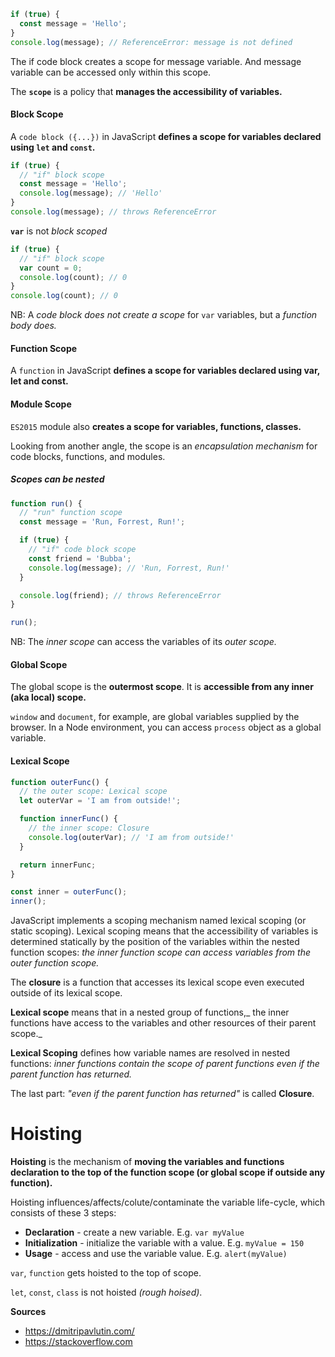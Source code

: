 ```js
if (true) {
  const message = 'Hello';
}
console.log(message); // ReferenceError: message is not defined
```

The if code block creates a scope for message variable. And message variable can be accessed only within this scope.

The **`scope`** is a policy that **manages the accessibility of variables.**

#### Block Scope

A `code block ({...})` in JavaScript **defines a scope for variables declared using `let` and `const`.**

```js
if (true) {
  // "if" block scope
  const message = 'Hello';
  console.log(message); // 'Hello'
}
console.log(message); // throws ReferenceError
```

**`var`** is not _block scoped_

```js
if (true) {
  // "if" block scope
  var count = 0;
  console.log(count); // 0
}
console.log(count); // 0
```

NB: A _code block does not create a scope_ for `var` variables, but a _function body does._

#### Function Scope

A `function` in JavaScript **defines a scope for variables declared using var, let and const.**

#### Module Scope

`ES2015` module also **creates a scope for variables, functions, classes.**

Looking from another angle, the scope is an _encapsulation mechanism_ for code blocks, functions, and modules.

##### Scopes can be nested

```js
function run() {
  // "run" function scope
  const message = 'Run, Forrest, Run!';

  if (true) {
    // "if" code block scope
    const friend = 'Bubba';
    console.log(message); // 'Run, Forrest, Run!'
  }

  console.log(friend); // throws ReferenceError
}

run();
```

NB: The _inner scope_ can access the variables of its _outer scope._

#### Global Scope

The global scope is the **outermost scope**. It is **accessible from any inner (aka local) scope.**

`window` and `document`, for example, are global variables supplied by the browser. In a Node environment, you can access `process` object as a global variable.

#### Lexical Scope

```js
function outerFunc() {
  // the outer scope: Lexical scope
  let outerVar = 'I am from outside!';

  function innerFunc() {
    // the inner scope: Closure
    console.log(outerVar); // 'I am from outside!'
  }

  return innerFunc;
}

const inner = outerFunc();
inner();
```

JavaScript implements a scoping mechanism named lexical scoping (or static scoping). Lexical scoping means that the accessibility of variables is determined statically by the position of the variables within the nested function scopes: _the inner function scope can access variables from the outer function scope._

The **closure** is a function that accesses its lexical scope even executed outside of its lexical scope.

**Lexical scope** means that in a nested group of functions,_ the inner functions have access to the variables and other resources of their parent scope._

**Lexical Scoping** defines how variable names are resolved in nested functions: _inner functions contain the scope of parent functions even if the parent function has returned._

The last part: _"even if the parent function has returned"_ is called **Closure**. 

# Hoisting

**Hoisting** is the mechanism of **moving the variables and functions declaration to the top of the function scope (or global scope if outside any function).**

Hoisting influences/affects/colute/contaminate the variable life-cycle, which consists of these 3 steps:

- **Declaration** - create a new variable. E.g. `var myValue`
- **Initialization** - initialize the variable with a value. E.g. `myValue = 150`
- **Usage** - access and use the variable value. E.g. `alert(myValue)`

`var`, `function` gets hoisted to the top of scope.

`let`, `const`, `class` is not hoisted _(rough hoised)_.


**Sources**

- https://dmitripavlutin.com/
- https://stackoverflow.com